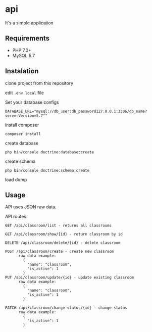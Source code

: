 # api
It's a simple application

## Requirements
- PHP 7.0+
- MySQL 5.7


## Instalation 
clone project from this repository

edit ```.env.local``` file

Set your database configs

```
DATABASE_URL="mysql://db_user:db_password127.0.0.1:3306/db_name?serverVersion=5.7""
```

install composer 

```
composer install
```

create database

```
php bin/console doctrine:database:create
```

create schema 
```
php bin/console doctrine:schema:create
```

load dump


## Usage

API uses JSON raw data.

API routes:
```
GET /api/classroom/list - returns all classrooms

GET /api/classroom/show/{id} - return classroom by id

DELETE /api/classroom/delete/{id} - delete classroom

POST /api/classroom/create - create new classroom
      raw data example:
        {
          "name": "classroom",
          "is_active": 1
        }
PUT /api/classroom/update/{id} - update existing classroom 
      raw data example:
        {
          "name": "classroom",
          "is_active": 1
        }

PATCH /api/classroom/change-status/{id} - change status
      raw data example:
        {
          "is_active": 1
        }
```

